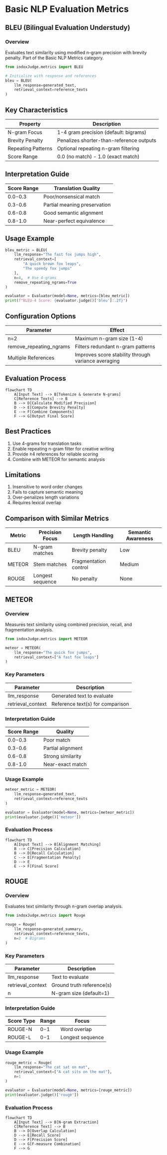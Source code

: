# Basic NLP Evaluation Metrics

## BLEU (Bilingual Evaluation Understudy)

### Overview

Evaluates text similarity using modified n-gram precision with brevity penalty. Part of the Basic NLP Metrics category.

```python
from indoxJudge.metrics import BLEU

# Initialize with response and references
bleu = BLEU(
    llm_response=generated_text,
    retrieval_context=reference_texts
)
```

## Key Characteristics

| Property           | Description                              |
| ------------------ | ---------------------------------------- |
| N-gram Focus       | 1-4 gram precision (default: bigrams)    |
| Brevity Penalty    | Penalizes shorter-than-reference outputs |
| Repeating Patterns | Optional repeating n-gram filtering      |
| Score Range        | 0.0 (no match) - 1.0 (exact match)       |

## Interpretation Guide

| Score Range | Translation Quality          |
| ----------- | ---------------------------- |
| 0.0-0.3     | Poor/nonsensical match       |
| 0.3-0.6     | Partial meaning preservation |
| 0.6-0.8     | Good semantic alignment      |
| 0.8-1.0     | Near-perfect equivalence     |

## Usage Example

```python
bleu_metric = BLEU(
    llm_response="The fast fox jumps high",
    retrieval_context=[
        "A quick brown fox leaps",
        "The speedy fox jumps"
    ],
    n=4,  # Use 4-grams
    remove_repeating_ngrams=True
)

evaluator = Evaluator(model=None, metrics=[bleu_metric])
print(f"BLEU-4 Score: {evaluator.judge()['bleu']:.2f}")
```

## Configuration Options

| Parameter               | Effect                                              |
| ----------------------- | --------------------------------------------------- |
| n=2                     | Maximum n-gram size (1-4)                           |
| remove_repeating_ngrams | Filters redundant n-gram patterns                   |
| Multiple References     | Improves score stability through variance averaging |

## Evaluation Process

```mermaid
flowchart TD
    A[Input Text] --> B[Tokenize & Generate N-grams]
    C[Reference Texts] --> B
    B --> D[Calculate Modified Precision]
    D --> E[Compute Brevity Penalty]
    E --> F[Combine Components]
    F --> G[Output Final Score]
```

## Best Practices

1. Use 4-grams for translation tasks
2. Enable repeating n-gram filter for creative writing
3. Provide ≥4 references for reliable scoring
4. Combine with METEOR for semantic analysis

## Limitations

1. Insensitive to word order changes
2. Fails to capture semantic meaning
3. Over-penalizes length variations
4. Requires lexical overlap

## Comparison with Similar Metrics

| Metric | Precision Focus  | Length Handling       | Semantic Awareness |
| ------ | ---------------- | --------------------- | ------------------ |
| BLEU   | N-gram matches   | Brevity penalty       | Low                |
| METEOR | Stem matches     | Fragmentation control | Medium             |
| ROUGE  | Longest sequence | No penalty            | None               |

## METEOR

### Overview

Measures text similarity using combined precision, recall, and fragmentation analysis.

```python
from indoxJudge.metrics import METEOR

meteor = METEOR(
    llm_response="The quick fox jumps",
    retrieval_context=["A fast fox leaps"]
)
```

### Key Parameters

| Parameter         | Description                      |
| ----------------- | -------------------------------- |
| llm_response      | Generated text to evaluate       |
| retrieval_context | Reference text(s) for comparison |

### Interpretation Guide

| Score Range | Quality           |
| ----------- | ----------------- |
| 0.0-0.3     | Poor match        |
| 0.3-0.6     | Partial alignment |
| 0.6-0.8     | Strong similarity |
| 0.8-1.0     | Near-exact match  |

### Usage Example

```python
meteor_metric = METEOR(
    llm_response=generated_text,
    retrieval_context=reference_texts
)

evaluator = Evaluator(model=None, metrics=[meteor_metric])
print(evaluator.judge()['meteor'])
```

### Evaluation Process

```mermaid
flowchart TD
    A[Input Text] --> B[Alignment Matching]
    B --> C[Precision Calculation]
    B --> D[Recall Calculation]
    C --> E[Fragmentation Penalty]
    D --> E
    E --> F[Final Score]
```

## ROUGE

### Overview

Evaluates text similarity through n-gram overlap analysis.

```python
from indoxJudge.metrics import Rouge

rouge = Rouge(
    llm_response=generated_summary,
    retrieval_context=reference_texts,
    n=2  # Bigrams
)
```

### Key Parameters

| Parameter         | Description               |
| ----------------- | ------------------------- |
| llm_response      | Text to evaluate          |
| retrieval_context | Ground truth reference(s) |
| n                 | N-gram size (default=1)   |

### Interpretation Guide

| Score Type | Range | Focus            |
| ---------- | ----- | ---------------- |
| ROUGE-N    | 0-1   | Word overlap     |
| ROUGE-L    | 0-1   | Longest sequence |

### Usage Example

```python
rouge_metric = Rouge(
    llm_response="The cat sat on mat",
    retrieval_context=["A cat sits on the mat"],
    n=1
)

evaluator = Evaluator(model=None, metrics=[rouge_metric])
print(evaluator.judge()['rouge'])
```

### Evaluation Process

```mermaid
flowchart TD
    A[Input Text] --> B[N-gram Extraction]
    C[Reference Text] --> B
    B --> D[Overlap Calculation]
    D --> E[Recall Score]
    D --> F[Precision Score]
    E --> G[F-measure Combination]
    F --> G
```

<!-- ## Comparison of Basic Metrics

| Metric | Strength                             | Ideal Use Case           |
| ------ | ------------------------------------ | ------------------------ |
| Bias   | Detects subjective language patterns | Content moderation       |
| METEOR | Handles paraphrasing well            | Machine translation      |
| ROUGE  | Computationally efficient            | Summarization evaluation | -->
